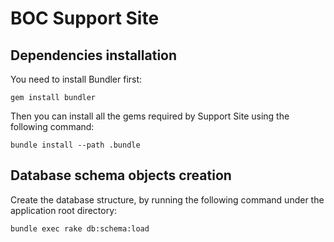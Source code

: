 # BOC Support Site

## Dependencies installation

You need to install Bundler first:

```
gem install bundler
```

Then you can install all the gems required by Support Site using the following command:

```
bundle install --path .bundle
```

## Database schema objects creation

Create the database structure, by running the following command under the application root directory:

```
bundle exec rake db:schema:load
```
